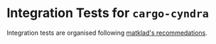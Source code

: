 # Integration Tests for `cargo-cyndra`

Integration tests are organised following [matklad's recommedations](https://matklad.github.io/2021/02/27/delete-cargo-integration-tests.html).
